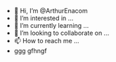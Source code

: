 - 👋 Hi, I’m @ArthurEnacom
- 👀 I’m interested in ...
- 🌱 I’m currently learning ...
- 💞️ I’m looking to collaborate on ...
- 📫 How to reach me ...
- ggg
gfhngf
<!---
ArthurEnacom/ArthurEnacom is a ✨ special ✨ repository because its `README.md` (this file) appears on your GitHub profile.
You can click the Preview link to take a look at your changes.
--->
